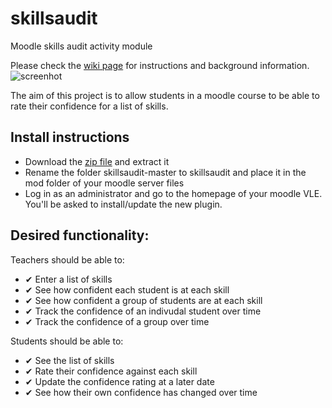 # skillsaudit
Moodle skills audit activity module

Please check the [wiki page](https://github.com/pddring/skillsaudit/wiki) for instructions and background information.
![screenhot](https://user-images.githubusercontent.com/760604/33797986-fd423c00-dd08-11e7-9888-a73f8adf52c7.png)

 The aim of this project is to allow students in a moodle course to be able to rate their confidence for a list of skills.

 ## Install instructions
 - Download the [zip file](https://github.com/pddring/skillsaudit/archive/master.zip) and extract it
 - Rename the folder skillsaudit-master to skillsaudit and place it in the mod folder of your moodle server files
 - Log in as an administrator and go to the homepage of your moodle VLE. You'll be asked to install/update the new plugin.
 
 ## Desired functionality:
 Teachers should be able to:
 - &#10004; Enter a list of skills
 - &#10004; See how confident each student is at each skill
 - &#10004; See how confident a group of students are at each skill
 - &#10004; Track the confidence of an indivudal student over time
 - &#10004; Track the confidence of a group over time
 
 Students should be able to:
 - &#10004; See the list of skills
 - &#10004; Rate their confidence against each skill
 - &#10004; Update the confidence rating at a later date
 - &#10004; See how their own confidence has changed over time



